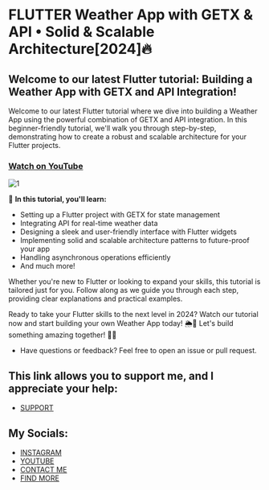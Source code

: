 # FLUTTER Weather App with GETX & API • Solid & Scalable Architecture[2024]🔥
## Welcome to our latest Flutter tutorial: Building a Weather App with GETX and API Integration!

Welcome to our latest Flutter tutorial where we dive into building a Weather App using the powerful combination of GETX and API integration. In this beginner-friendly tutorial, we'll walk you through step-by-step, demonstrating how to create a robust and scalable architecture for your Flutter projects.

### [Watch on YouTube](https://youtu.be/aPc9ZaRe2nI)
![1](https://github.com/AmirBayat0/Weather-App/assets/91388754/e45cb139-b2df-4973-8e04-5cc502fa298d)

🚀 **In this tutorial, you'll learn:**

- Setting up a Flutter project with GETX for state management
- Integrating API for real-time weather data
- Designing a sleek and user-friendly interface with Flutter widgets
- Implementing solid and scalable architecture patterns to future-proof your app
- Handling asynchronous operations efficiently
- And much more!


Whether you're new to Flutter or looking to expand your skills, this tutorial is tailored just for you. Follow along as we guide you through each step, providing clear explanations and practical examples.

Ready to take your Flutter skills to the next level in 2024? Watch our tutorial now and start building your own Weather App today! 🌦️📱
Let's build something amazing together! 🚀🌟

- Have questions or feedback? Feel free to open an issue or pull request.


## This link allows you to support me, and I appreciate your help:
* [SUPPORT](https://www.buymeacoffee.com/AmirBayat)

## My Socials:
* [INSTAGRAM](https://www.instagram.com/codewithflexz)
* [YOUTUBE]( https://www.youtube.com/c/ProgrammingWithFlexZ)
* [CONTACT ME](https://amirbayat.dev@gmail.com)
* [FIND MORE](https://zaap.bio/CodeWithFlexz)


